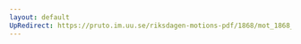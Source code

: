 ```yaml
---
layout: default
UpRedirect: https://pruto.im.uu.se/riksdagen-motions-pdf/1868/mot_1868__fk__41/mot_1868__fk__41-003.pdf
---
```

